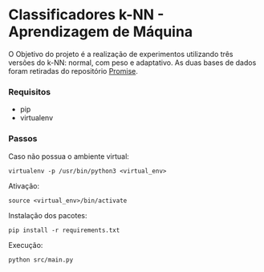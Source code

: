 # Classificadores k-NN - Aprendizagem de Máquina

O Objetivo do projeto é a realização de experimentos utilizando três versões do k-NN: normal, com peso e adaptativo. As duas bases de dados foram retiradas do repositório [Promise](http://promise.site.uottawa.ca/SERepository/datasets-page.html).

### Requisitos

- pip
- virtualenv

### Passos

Caso não possua o ambiente virtual:

```
virtualenv -p /usr/bin/python3 <virtual_env>
```

Ativação:

```
source <virtual_env>/bin/activate
```

Instalação dos pacotes:

```
pip install -r requirements.txt
```

Execução:

```
python src/main.py
```